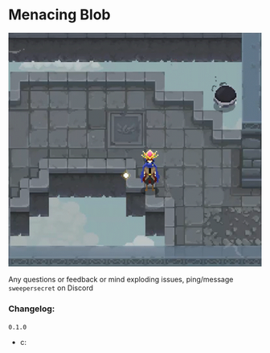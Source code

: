 # Menacing Blob

![rol](https://raw.githubusercontent.com/TheTimeSweeper/EpicWolMods/master/SillyBlob2/Release/readme/blobrollvid_4.gif)

Any questions or feedback or mind exploding issues, ping/message `sweepersecret` on Discord
### Changelog:

`0.1.0`
 - c: